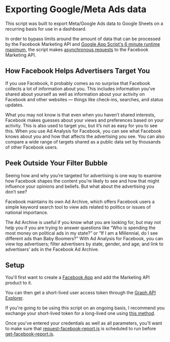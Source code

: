 # Exporting Google/Meta Ads data 

This script was built to export Meta/Google Ads data to Google Sheets on a recurring basis for use in a dashboard.

In order to bypass limits around the amount of data that can be processed by the Facebook Marketing API and [Google App Script's
6 minute runtime maximum](https://developers.google.com/apps-script/guides/services/quotas), the script makes [asynchronous requests](https://developers.facebook.com/docs/marketing-api/asyncrequests/) to the Facebook Marketing API.

## How Facebook Helps Advertisers Target You

If you use Facebook, it probably comes as no surprise that Facebook collects a lot of information about you. This includes information you’ve shared about yourself as well as information about your activity on Facebook and other websites — things like check-ins, searches, and status updates.

What you may not know is that even when you haven’t shared interests, Facebook makes guesses about your views and preferences based on your activity. This is also used to target you, but it’s not as easy for you to see this. When you use Ad Analysis for Facebook, you can see what Facebook knows about you and how that affects the advertising you see. You can also compare a wide range of targets shared as a public data set by thousands of other Facebook users.

## Peek Outside Your Filter Bubble

Seeing how and why you’re targeted for advertising is one way to examine how Facebook shapes the content you’re likely to see and how that might influence your opinions and beliefs. But what about the advertising you don’t see?

Facebook maintains its own Ad Archive, which offers Facebook users a simple keyword search tool to view ads related to politics or issues of national importance.

The Ad Archive is useful if you know what you are looking for, but may not help you if you are trying to answer questions like “Who is spending the most money on political ads in my state?” or “If I am a Millennial, do I see different ads than Baby Boomers?” With Ad Analysis for Facebook, you can view top advertisers; filter advertisers by state, gender, and age; and link to advertisers’ ads in the Facebook Ad Archive.

## Setup

You'll first want to create a [Facebook App](https://developers.facebook.com/apps/) and add the Marketing API product to it.

You can then get a short-lived user access token through the [Graph API Explorer](https://developers.facebook.com/tools/explorer/).

If you're going to be using this script on an ongoing basis, I recommend you exchange your short-lived token for a long-lived one using [this method](https://developers.facebook.com/docs/facebook-login/access-tokens/refreshing#exchanging-short-lived-tokens-for-long-lived-tokens).

Once you've entered your credentials as well as all parameters, you'll want to make sure that [request-facebook-report.js](https://github.com/fredericharnois/facebook-ads-reporting-google-apps-script/blob/master/request-facebook-report.js) is scheduled to run before [get-facebook-report.js](https://github.com/fredericharnois/facebook-ads-reporting-google-apps-script/blob/master/get-facebook-report.js).
